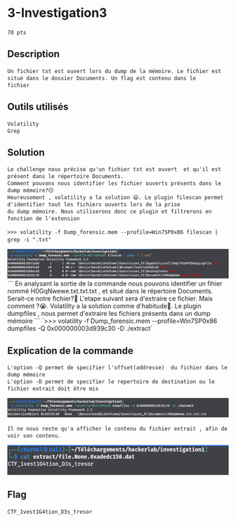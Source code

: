 # 3-Investigation3
```
70 pts
```
## Description
```
Un fichier txt est ouvert lors du dump de la mémoire. Le fichier est situé dans le dossier Documents. Un flag est contenu dans le
fichier
```
## Outils utilisés
```
Volatility
Grep
```
## Solution
```
Le challenge nous précise qu'un fichier txt est ouvert  et qu'il est présent dans le répertoire Documents. 
Comment pouvons nous identifier les fichier ouverts présents dans le dump mémoire?😔
Heureusement , volatility a la solution 😃. Le plugin filescan permet d'identifier tout les fichiers ouverts lors de la prise
du dump mémoire. Nous utiliserons donc ce plugin et filtrerons en fonction de l'extension
```

`>>> volatility -f Dump_forensic.mem --profile=Win7SP0x86 filescan | grep -i ".txt"`

<img src="File/filescan.png">
```
En analysant la sortie de la commande nous pouvons identifier un fihier nommé H0GqNwewe.txt.txt.txt , et situé dans le répertoire
Documents.
Serait-ce notre fichier?🧐
L'etape suivant sera d'extraire ce fichier. Mais comment ?😭.
Volatility a la solution comme d'habitude🥹. Le plugin dumpfiles , nous permet d'extraire les fichiers présents dans un dump
mémoire
```
`>>> volatility -f Dump_forensic.mem --profile=Win7SP0x86 dumpfiles -Q 0x000000003d939c30 -D ./extract`

## Explication de la commande 
```
L'option -Q permet de specifier l'offset(addresse)  du fichier dans le dump mémoire
L'option -D permet de specifier le repertoire de destination ou le fichier extrait doit être mis
```
<img src="File/dumping.png">

```
Il ne nous reste qu'a afficher le contenu du fichier extrait , afin de voir son contenu.

```
<img src="File/cat_flag.png">

## Flag
```
CTF_1vest1G4tion_D3s_tresor
```

